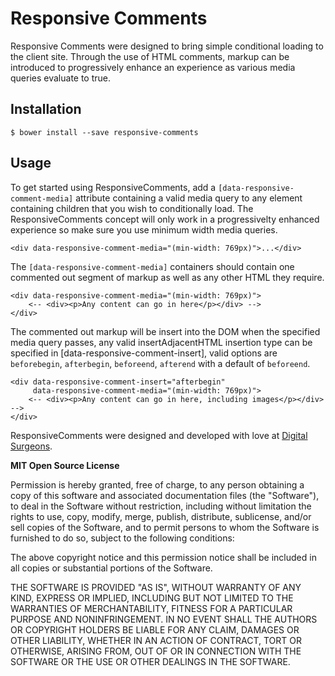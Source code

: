 # Responsive Comments

Responsive Comments were designed to bring simple conditional loading to the client site. Through the use of HTML comments, markup can be introduced to progressively enhance an experience as various media queries evaluate to true.

## Installation

	$ bower install --save responsive-comments
	
## Usage

To get started using ResponsiveComments, add a `[data-responsive-comment-media]` attribute containing a valid media query to any element containing children that you wish to conditionally load. The ResponsiveComments concept will only work in a progressivelty enhanced experience so make sure you use minimum width media queries.

	<div data-responsive-comment-media="(min-width: 769px)">...</div>
	
The `[data-responsive-comment-media]` containers should contain one commented out segment of markup as well as any other HTML they require.

	<div data-responsive-comment-media="(min-width: 769px)">
		<-- <div><p>Any content can go in here</p></div> -->
	</div>
	
The commented out markup will be insert into the DOM when the specified media query passes, any valid insertAdjacentHTML insertion type can be specified in [data-responsive-comment-insert], valid options are `beforebegin`, `afterbegin`, `beforeend`, `afterend` with a default of `beforeend`.

	<div data-responsive-comment-insert="afterbegin"
	     data-responsive-comment-media="(min-width: 769px)">
		<-- <div><p>Any content can go in here, including images</p></div> -->
	</div>
	
ResponsiveComments were designed and developed with love at [Digital Surgeons](http://www.digitalsurgeons.com/).

**MIT Open Source License**

Permission is hereby granted, free of charge, to any person obtaining a copy of this software and associated documentation files (the "Software"), to deal in the Software without restriction, including without limitation the rights to use, copy, modify, merge, publish, distribute, sublicense, and/or sell copies of the Software, and to permit persons to whom the Software is furnished to do so, subject to the following conditions:

The above copyright notice and this permission notice shall be included in all copies or substantial portions of the Software.

THE SOFTWARE IS PROVIDED "AS IS", WITHOUT WARRANTY OF ANY KIND, EXPRESS OR IMPLIED, INCLUDING BUT NOT LIMITED TO THE WARRANTIES OF MERCHANTABILITY, FITNESS FOR A PARTICULAR PURPOSE AND NONINFRINGEMENT. IN NO EVENT SHALL THE AUTHORS OR COPYRIGHT HOLDERS BE LIABLE FOR ANY CLAIM, DAMAGES OR OTHER LIABILITY, WHETHER IN AN ACTION OF CONTRACT, TORT OR OTHERWISE, ARISING FROM, OUT OF OR IN CONNECTION WITH THE SOFTWARE OR THE USE OR OTHER DEALINGS IN THE SOFTWARE.